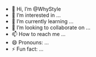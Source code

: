 - 👋 Hi, I’m @WhyStyle
- 👀 I’m interested in ...
- 🌱 I’m currently learning ...
- 💞️ I’m looking to collaborate on ...
- 📫 How to reach me ...
- 😄 Pronouns: ...
- ⚡ Fun fact: ...

<!---
WhyStyle/WhyStyle is a ✨ special ✨ repository because its `README.md` (this file) appears on your GitHub profile.
You can click the Preview link to take a look at your changes.
--->
